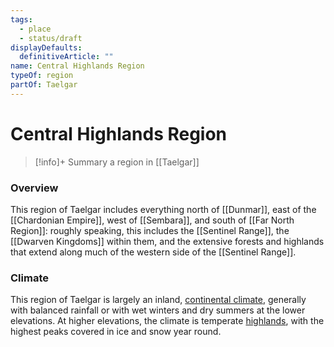 ```yaml
---
tags:
  - place
  - status/draft
displayDefaults:  
  definitiveArticle: ""
name: Central Highlands Region
typeOf: region
partOf: Taelgar
---
```

# Central Highlands Region
>[!info]+ Summary
> a region in [[Taelgar]]

### Overview

This region of Taelgar includes everything north of [[Dunmar]], east of the [[Chardonian Empire]], west of [[Sembara]], and south of [[Far North Region]]: roughly speaking, this includes the [[Sentinel Range]], the [[Dwarven Kingdoms]] within them, and the extensive forests and highlands that extend along much of the western side of the [[Sentinel Range]]. 

### Climate

This region of Taelgar is largely an inland, [continental climate](https://geodiode.com/climate/continental), generally with balanced rainfall or with wet winters and dry summers at the lower elevations. At higher elevations, the climate is temperate [highlands](https://geodiode.com/biomes/highlands), with the highest peaks covered in ice and snow year round.